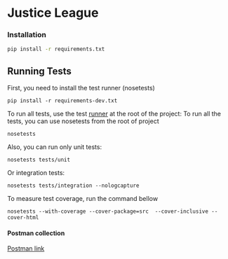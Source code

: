 # Justice League


### Installation

```sh
pip install -r requirements.txt
```

## Running Tests

First, you need to install the test runner (nosetests)

```shell
pip install -r requirements-dev.txt
```

To run all tests, use the test [runner](nosetests) at the root of the project:
To run all the tests, you can use nosetests from the root of project

```shell
nosetests
```

Also, you can run only unit tests:

```shell
nosetests tests/unit
```

Or integration tests:

```shell
nosetests tests/integration --nologcapture
```

To measure test coverage, run the command bellow

```shell
nosetests --with-coverage --cover-package=src  --cover-inclusive --cover-html
```


#### Postman collection
[Postman link](https://www.getpostman.com/collections/f12769c5bfdd48dceb41)


